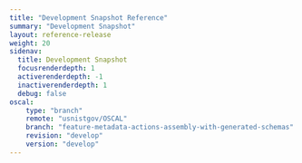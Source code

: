 ```yaml
---
title: "Development Snapshot Reference"
summary: "Development Snapshot"
layout: reference-release
weight: 20
sidenav:
  title: Development Snapshot
  focusrenderdepth: 1
  activerenderdepth: -1
  inactiverenderdepth: 1
  debug: false
oscal:
    type: "branch"
    remote: "usnistgov/OSCAL"
    branch: "feature-metadata-actions-assembly-with-generated-schemas"
    revision: "develop"
    version: "develop"
---
```

